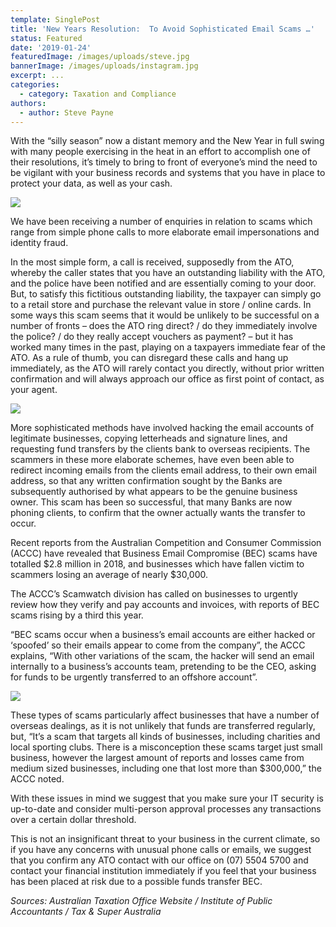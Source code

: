 ```yaml
---
template: SinglePost
title: 'New Years Resolution:  To Avoid Sophisticated Email Scams …'
status: Featured
date: '2019-01-24'
featuredImage: /images/uploads/steve.jpg
bannerImage: /images/uploads/instagram.jpg
excerpt: ...
categories:
  - category: Taxation and Compliance
authors:
  - author: Steve Payne
---
```

With the “silly season” now a distant memory and the New Year in full swing with many people exercising in the heat in an effort to accomplish one of their resolutions, it’s timely to bring to front of everyone’s mind the need to be vigilant with your business records and systems that you have in place to protect your data, as well as your cash.

![](/images/uploads/sp2.jpg)

We have been receiving a number of enquiries in relation to scams which range from simple phone calls to more elaborate email impersonations and identity fraud.

In the most simple form, a call is received, supposedly from the ATO, whereby the caller states that you have an outstanding liability with the ATO, and the police have been notified and are essentially coming to your door.  But, to satisfy this fictitious outstanding liability, the taxpayer can simply go to a retail store and purchase the relevant value in store / online cards.  In some ways this scam seems that it would be unlikely to be successful on a number of fronts – does the ATO ring direct? / do they immediately involve the police? / do they really accept vouchers as payment?  – but it has worked many times in the past, playing on a taxpayers immediate fear of the ATO.  As a rule of thumb, you can disregard these calls and hang up immediately, as the ATO will rarely contact you directly, without prior written confirmation and will always approach our office as first point of contact, as your agent.

![](/images/uploads/sp1.jpg)

More sophisticated methods have involved hacking the email accounts of legitimate businesses, copying letterheads and signature lines, and requesting fund transfers by the clients bank to overseas recipients.  The scammers in these more elaborate schemes, have even been able to redirect incoming emails from the clients email address, to their own email address, so that any written confirmation sought by the Banks are subsequently authorised by what appears to be the genuine business owner.  This scam has been so successful, that many Banks are now phoning clients, to confirm that the owner actually wants the transfer to occur.

Recent reports from the Australian Competition and Consumer Commission (ACCC) have revealed that Business Email Compromise (BEC) scams have totalled $2.8 million in 2018, and businesses which have fallen victim to scammers losing an average of nearly $30,000.

 The ACCC’s Scamwatch division has called on businesses to urgently review how they verify and pay accounts and invoices, with reports of BEC scams rising by a third this year.

“BEC scams occur when a business’s email accounts are either hacked or ‘spoofed’ so their emails appear to come from the company”, the ACCC explains,  “With other variations of the scam, the hacker will send an email internally to a business’s accounts team, pretending to be the CEO, asking for funds to be urgently transferred to an offshore account”. 

![](/images/uploads/sp.jpg)

These types of scams particularly affect businesses that have a number of overseas dealings, as it is not unlikely that funds are transferred regularly, but, “It’s a scam that targets all kinds of businesses, including charities and local sporting clubs. There is a misconception these scams target just small business, however the largest amount of reports and losses came from medium sized businesses, including one that lost more than $300,000,” the ACCC noted.

With these issues in mind we suggest that you make sure your IT security is up-to-date and consider multi-person approval processes any transactions over a certain dollar threshold.

This is not an insignificant threat to your business in the current climate,  so if you have any concerns with unusual phone calls or emails, we suggest that you confirm any ATO contact with our office on (07) 5504 5700 and contact your financial institution immediately if you feel that your business has been placed at risk due to a possible funds transfer BEC.

_Sources: Australian Taxation Office Website / Institute of Public Accountants / Tax & Super Australia_
